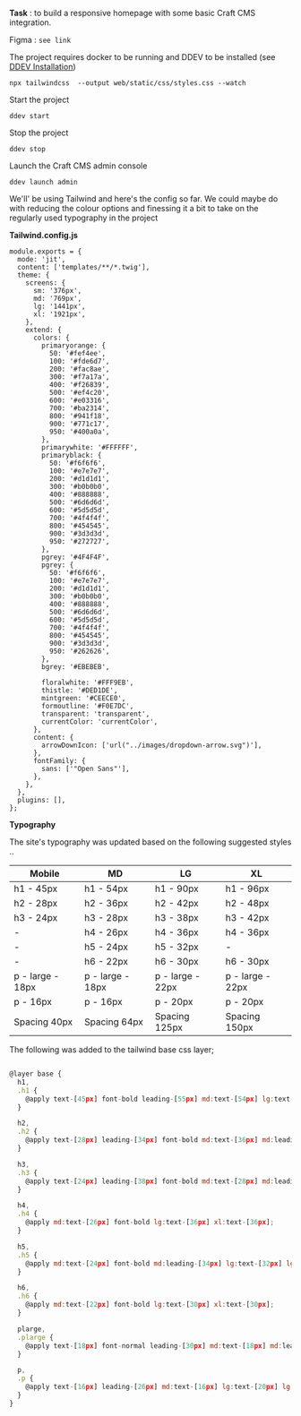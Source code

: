 **Task** : to build a responsive homepage with some basic Craft CMS integration.

Figma : `see link`

The project requires docker to be running and DDEV to be installed (see [DDEV Installation](https://ddev.readthedocs.io/en/stable/))

`npx tailwindcss  --output web/static/css/styles.css --watch`

Start the project

`ddev start`

Stop the project

`ddev stop`

Launch the Craft CMS admin console

`ddev launch admin`

We'll' be using Tailwind and here's the config so far. We could maybe do with reducing the colour options and finessing it a bit to take on the regularly used typography in the project

**Tailwind.config.js**

```@type {import('tailwindcss').Config} */
module.exports = {
  mode: 'jit',
  content: ['templates/**/*.twig'],
  theme: {
    screens: {
      sm: '376px',
      md: '769px',
      lg: '1441px',
      xl: '1921px',
    },
    extend: {
      colors: {
        primaryorange: {
          50: '#fef4ee',
          100: '#fde6d7',
          200: '#fac8ae',
          300: '#f7a17a',
          400: '#f26839',
          500: '#ef4c20',
          600: '#e03316',
          700: '#ba2314',
          800: '#941f18',
          900: '#771c17',
          950: '#400a0a',
        },
        primarywhite: '#FFFFFF',
        primaryblack: {
          50: '#f6f6f6',
          100: '#e7e7e7',
          200: '#d1d1d1',
          300: '#b0b0b0',
          400: '#888888',
          500: '#6d6d6d',
          600: '#5d5d5d',
          700: '#4f4f4f',
          800: '#454545',
          900: '#3d3d3d',
          950: '#272727',
        },
        pgrey: '#4F4F4F',
        pgrey: {
          50: '#f6f6f6',
          100: '#e7e7e7',
          200: '#d1d1d1',
          300: '#b0b0b0',
          400: '#888888',
          500: '#6d6d6d',
          600: '#5d5d5d',
          700: '#4f4f4f',
          800: '#454545',
          900: '#3d3d3d',
          950: '#262626',
        },
        bgrey: '#EBEBEB',

        floralwhite: '#FFF9EB',
        thistle: '#DED1DE',
        mintgreen: '#CEECE0',
        formoutline: '#F0E7DC',
        transparent: 'transparent',
        currentColor: 'currentColor',
      },
      content: {
        arrowDownIcon: ['url("../images/dropdown-arrow.svg")'],
      },
      fontFamily: {
        sans: ['"Open Sans"'],
      },
    },
  },
  plugins: [],
};
```

**Typography**

The site's typography was updated based on the following suggested styles ..

| Mobile           | MD               | LG               | XL               |
| ---------------- | ---------------- | ---------------- | ---------------- |
| h1 - 45px        | h1 - 54px        | h1 - 90px        | h1 - 96px        |
| h2 - 28px        | h2 - 36px        | h2 - 42px        | h2 - 48px        |
| h3 - 24px        | h3 - 28px        | h3 - 38px        | h3 - 42px        |
| -                | h4 - 26px        | h4 - 36px        | h4 - 36px        |
| -                | h5 - 24px        | h5 - 32px        | -                |
| -                | h6 - 22px        | h6 - 30px        | h6 - 30px        |
| p - large - 18px | p - large - 18px | p - large - 22px | p - large - 22px |
| p - 16px         | p - 16px         | p - 20px         | p - 20px         |
| Spacing 40px     | Spacing 64px     | Spacing 125px    | Spacing 150px    |

The following was added to the tailwind base css layer;

```js

@layer base {
  h1,
  .h1 {
    @apply text-[45px] font-bold leading-[55px] md:text-[54px] lg:text-[90px] lg:leading-[100px] xl:text-[96px] xl:leading-[108px];
  }

  h2,
  .h2 {
    @apply text-[28px] leading-[34px] font-bold md:text-[36px] md:leading-[44px] lg:text-[42px] lg:leading-[60px] xl:text-[48px];
  }

  h3,
  .h3 {
    @apply text-[24px] leading-[38px] font-bold md:text-[28px] md:leading-[44px] lg:text-[38px] xl:text-[42px];
  }

  h4,
  .h4 {
    @apply md:text-[26px] font-bold lg:text-[36px] xl:text-[36px];
  }

  h5,
  .h5 {
    @apply md:text-[24px] font-bold md:leading-[34px] lg:text-[32px] lg:leading-[42px] xl:text-[36px] xl:leading-[46px];
  }

  h6,
  .h6 {
    @apply md:text-[22px] font-bold lg:text-[30px] xl:text-[30px];
  }

  plarge,
  .plarge {
    @apply text-[18px] font-normal leading-[30px] md:text-[18px] md:leading-[28px] lg:text-[22px] lg:leading-[36px] xl:text-[22px];
  }

  p,
  .p {
    @apply text-[16px] leading-[26px] md:text-[16px] lg:text-[20px] lg:leading-[34px] xl:text-[20px];
  }
}
```
